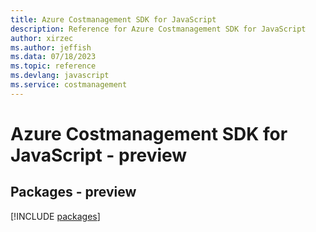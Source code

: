 ```yaml
---
title: Azure Costmanagement SDK for JavaScript
description: Reference for Azure Costmanagement SDK for JavaScript
author: xirzec
ms.author: jeffish
ms.data: 07/18/2023
ms.topic: reference
ms.devlang: javascript
ms.service: costmanagement
---
```

# Azure Costmanagement SDK for JavaScript - preview
## Packages - preview
[!INCLUDE [packages](costmanagement-index.md)]